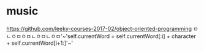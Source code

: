 # music
https://github.com/leeky-courses-2017-02/object-oriented-programming
ㅁㄴㅇㅁㅇㅁㄴㅇㅁㄴㅇㅁ'~'self.currentWord = self.currentWord[:i] + character + self.currentWord[i+1:]'~'
